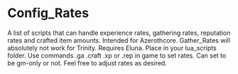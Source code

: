 # Config_Rates
A list of scripts that can handle experience rates, gathering rates, reputation rates and crafted item amounts. Intended for Azerothcore. Gather_Rates will absolutely not work for Trinity. Requires Eluna. Place in your lua_scripts folder. Use commands .ga .craft .xp or .rep in game to set rates. Can set to be gm-only or not. Feel free to adjust rates as desired.
